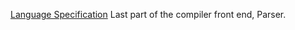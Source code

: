 [Language Specification](https://github.com/SeyedMahmoudian/compilers/blob/master/ass04/PLATYPUS%20LANGUAGE%20SPECIFICATION-SETS.pdf)
 Last part of the compiler front end, Parser. 
